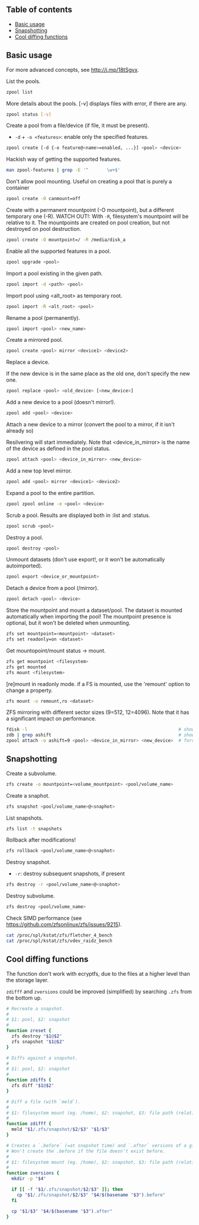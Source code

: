 ## Table of contents

- [Basic usage](#basic-usage)
- [Snapshotting](#snapshotting)
- [Cool diffing functions](#cool-diffing-functions)

## Basic usage

For more advanced concepts, see http://j.mp/18tSgvx.

List the pools.

```sh
zpool list
```

More details about the pools.
[-v] displays files with error, if there are any.

```sh
zpool status [-v]
```

Create a pool from a file/device (if file, it must be present).

- `-d` + `-o <features>`: enable only the specified features.

```sh
zpool create [-d {-o feature@<name>=enabled, ...}] <pool> <device>
```

Hackish way of getting the supported features.

```sh
man zpool-features | grep -E '^       \w+$'
```

Don't allow pool mounting.
Useful on creating a pool that is purely a container

```sh
zpool create -O canmount=off
```

Create with a permanent mountpoint (-O mountpoint), but a different temporary one (-R).
WATCH OUT!: With `-R`, filesystem's mountpoint will be relative to it.
The mountpoints are created on pool creation, but not destroyed on pool destruction.

```sh
zpool create -O mountpoint=/ -R /media/disk_a
```

Enable all the supported features in a pool.

```sh
zpool upgrade <pool>
```

Import a pool existing in the given path.

```sh
zpool import -d <path> <pool>
```

Import pool using \<alt_root\> as temporary root.

```sh
zpool import -R <alt_root> <pool>
```

Rename a pool (permanently).

```sh
zpool import <pool> <new_name>
```

Create a mirrored pool.

```sh
zpool create <pool> mirror <device1> <device2>
```

Replace a device.

If the new device is in the same place as the old one, don't specify the new one.

```sh
zpool replace <pool> <old_device> [<new_device>]
```

Add a new device to a pool (doesn't mirror!).

```sh
zpool add <pool> <device>
```

Attach a new device to a mirror (convert the pool to a mirror, if it isn't already so)

Resilvering will start immediately.
Note that <device_in_mirror> is the name of the device as defined in the pool status.

```sh
zpool attach <pool> <device_in_mirror> <new_device>
```

Add a new top level mirror.

```sh
zpool add <pool> mirror <device1> <device2>
```

Expand a pool to the entire partition.

```sh
zpool zpool online -e <pool> <device>
```

Scrub a pool. Results are displayed both in :list and :status.

```sh
zpool scrub <pool>
```

Destroy a pool.

```sh
zpool destroy <pool>
```

Unmount datasets (don't use export!, or it won't be automatically autoimported).

```sh
zpool export <device_or_mountpoint>
```

Detach a device from a pool (/mirror).

```sh
zpool detach <pool> <device>
```

Store the mountpoint and mount a dataset/pool.
The dataset is mounted automatically when importing the pool!
The mountpoint presence is optional, but it won't be deleted when unmounting.

```sh
zfs set mountpoint=<mountpoint> <dataset>
zfs set readonly=on <dataset>
```

Get mountopoint/mount status -> mount.

```sh
zfs get mountpoint <filesystem>
zfs get mounted
zfs mount <filesystem>
```

[re]mount in readonly mode.
if a FS is mounted, use the 'remount' option to change a property.

```sh
zfs mount -o remount,ro <dataset>
```

ZFS mirroring with different sector sizes (9=512, 12=4096).
Note that it has a significant impact on performance.

```sh
fdisk -l                                                         # show the SS for the disks
zdb | grep ashift                                                # show the pool current ashift
zpool attach -o ashift=9 <pool> <device_in_mirror> <new_device>  # force the optimal ashift for the attaching device
```

## Snapshotting

Create a subvolume.

```sh
zfs create -o mountpoint=<volume_mountpoint> <pool/volume_name>
```

Create a snaphot.

```sh
zfs snapshot <pool/volume_name>@<snaphot>
```

List snapshots.

```sh
zfs list -t snapshots
```

Rollback after modifications!

```sh
zfs rollback <pool/volume_name>@<snaphot>
```

Destroy snapshot.

- `-r`: destroy subsequent snapshots, if present

```sh
zfs destroy -r <pool/volume_name>@<snaphot>
```

Destroy subvolume.

```sh
zfs destroy <pool/volume_name>
```

Check SIMD performance (see https://github.com/zfsonlinux/zfs/issues/9215).

```sh
cat /proc/spl/kstat/zfs/fletcher_4_bench
cat /proc/spl/kstat/zfs/vdev_raidz_bench
```

## Cool diffing functions

The function don't work with ecryptfs, due to the files at a higher level than the storage layer.

`zdifff` and `zversions` could be improved (simplified) by searching `.zfs` from the bottom up.

```sh
# Recreate a snapshot.
#
# $1: pool, $2: snapshot
#
function zreset {
  zfs destroy "$1@$2"
  zfs snapshot "$1@$2"
}

# Diffs against a snapshot.
#
# $1: pool, $2: snapshot
#
function zdiffs {
  zfs diff "$1@$2"
}

# Diff a file (with `meld`).
#
# $1: filesystem mount (eg. /home), $2: snapshot, $3: file path (relative to mount)
#
function zdifff {
  meld "$1/.zfs/snapshot/$2/$3" "$1/$3"
}

# Creates a `.before` (=at snapshot time) and `.after` versions of a given file.
# Won't create the .before if the file doesn't exist before.
#
# $1: filesystem mount (eg. /home), $2: snapshot, $3: file path (relative to mount, $4: output directory
#
function zversions {
  mkdir -p "$4"

  if [[ -f "$1/.zfs/snapshot/$2/$3" ]]; then
    cp "$1/.zfs/snapshot/$2/$3" "$4/$(basename "$3").before"
  fi

  cp "$1/$3" "$4/$(basename "$3").after"
}
```
